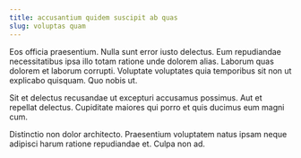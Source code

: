 ```yaml
---
title: accusantium quidem suscipit ab quas
slug: voluptas quam
---
```


Eos officia praesentium. Nulla sunt error iusto delectus. Eum repudiandae necessitatibus ipsa illo totam ratione unde dolorem alias. Laborum quas dolorem et laborum corrupti. Voluptate voluptates quia temporibus sit non ut explicabo quisquam. Quo nobis ut.

Sit et delectus recusandae ut excepturi accusamus possimus. Aut et repellat delectus. Cupiditate maiores qui porro et quis ducimus eum magni cum.

Distinctio non dolor architecto. Praesentium voluptatem natus ipsam neque adipisci harum ratione repudiandae et. Culpa non ad.
